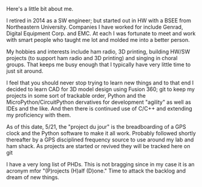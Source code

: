 Here's a little bit about me.

I retired in 2014 as a SW engineer; but started out in HW with a BSEE from Northeastern University.  Companies I have worked for include Genrad, Digital Equipment Corp. and EMC.   At each I was fortunate to meet and work with smart people who taught me lot and molded me into a better person.

My hobbies and interests include ham radio, 3D printing, building HW/SW projects (to support ham radio and 3D printing) and singing in choral groups.  That keeps me busy enough that I typically have very little time to just sit around.

I feel that you should never stop trying to learn new things and to that end I decided to learn CAD for 3D model design using Fusion 360; git to keep my projects in some sort of trackable order, Python and the MicroPython/CircuitPython dervatives for development "agility" as well as IDEs and the like.  And then there is continued use of C/C++ and extending my proficiency with them.

As of this date, 5/21, the "project du jour" is the breadboarding of a GPS clock and the Python software to make it all work.  Probably followed shortly thereafter by a GPS disciplined frequency source to use around my lab and ham shack.  As projects are started or revived they will be tracked here on git

I have a very long list of PHDs.  This is not bragging since in my case it is an acronym mfor "(P)rojects (H)alf (D)one."  Time to attack the backlog and dream of new things.
